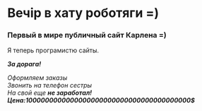 <!DOCTYPE html>
<html>
  <head>
   <title>Привет бро</title>
   <meta charset="utf-8">
   <meta name="keywords" content="мой сайт,html, привет бро">
   <meta name=description" content="Первый публичный сайт Карлена">
   <link rel="shortcut icon" href=""/>
 </head>
  <body>
   <h1><b>Вечiр в хату роботяги =)</b></h1>
   <h3><b>Первый в мире публичный сайт Карлена =)</b></h3>
   <p><b></b>Я теперь програмистю сайты.</p>
   <p><em><b>За дорага!</b></em></p>
   <p><em>Оформляем заказы<br>Звонить на телефон сестры<br>На свой еще <b>не заработал!</b><br><b>Цена:1000000000000000000000000000000000000000$</b></em></p>
   <img src="kaarlen 8 a.jpg" alt="">
 </body>
</html>
